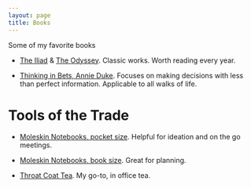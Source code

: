 ```yaml
---
layout: page
title: Books
---
```


Some of my favorite books

- [The Iliad](https://amzn.to/37qKeEU) & [The Odyssey](https://amzn.to/2tVRriK). Classic works. Worth reading every year.

- [Thinking in Bets, Annie Duke](https://amzn.to/2SKXDCy). Focuses on making decisions with less than perfect information. Applicable to all walks of life.


# Tools of the Trade

- [Moleskin Notebooks, pocket size](https://amzn.to/2OPHeLR). Helpful for ideation and on the go meetings.

- [Moleskin Notebooks, book size](https://amzn.to/2tVRZVQ). Great for planning.

- [Throat Coat Tea](https://amzn.to/39zJE9C). My go-to, in office tea.
